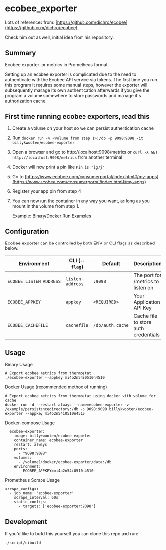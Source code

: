# ecobee_exporter

Lots of references from: [https://github.com/dichro/ecobee](https://github.com/dichro/ecobee)

Check him out as well, initial idea from his repository.

## Summary

Ecobee exporter for metrics in Prometheus format

Setting up an ecobee exporter is complicated due to the need to authenticate with the Ecobee API service via tokens.
The first time you run this program it requires some manual steps, however the exporter will subsequently manage its
own authentication afterwards if you give the program a volume somewhere to store passwords and manage it's authorization cache.

## First time running ecobee exporters, read this

1. Create a volume on your host so we can persist authentication cache
2. Run `docker run -v <volume from step 1>:/db -p 9098:9098 -it billykwooten/ecobee-exporter`
3. Open a browser and go to http://localhost:9098/metrics or `curl -X GET http://localhost:9098/metrics` from another terminal
4. Docker will now print a pin like `Pin is "ig7j"`
5. Go to [https://www.ecobee.com/consumerportal/index.html#/my-apps](https://www.ecobee.com/consumerportal/index.html#/my-apps)
6. Register your app pin from step 4
7. You can now run the container in any way you want, as long as you mount in the volume from step 1.

   Example: [Binary/Docker Run Examples](https://github.com/billykwooten/ecobee_exporter/tree/development#usage)

## Configuration

Ecobee exporter can be controlled by both ENV or CLI flags as described below.

| Environment        	       | CLI (`--flag`)              | Default                 	    | Description                                                                                                      |
|----------------------------|-----------------------------|---------------------------- |------------------------------------------------------------------------------------------------------------------|
| `ECOBEE_LISTEN_ADDRESS`           | `listen-address`            | `:9098`                     | The port for /metrics to listen on |
| `ECOBEE_APPKEY`                   | `appkey`                    | `<REQUIRED>`                | Your Application API Key |
| `ECOBEE_CACHEFILE`                     | `cachefile`                      | `/db/auth.cache`              | Cache file to store auth credentials |

## Usage

Binary Usage
```
# Export ecobee metrics from thermostat
./ecobee-exporter --appkey mi4o2n54i0510n4510
```

Docker Usage (recommended method of running)
```
# Export ecobee metrics from thermostat using docker with volume for cache
docker run -d --restart always --name=ecobee-exporter -v /example/persistancedirectory:/db -p 9098:9098 billykwooten/ecobee-exporter --appkey mi4o2n54i0510n4510
```

Docker-compose Usage
```
  ecobee-exporter:
    image: billykwooten/ecobee-exporter
    container_name: ecobee-exporter
    restart: always
    ports:
      - "9098:9098"
    volumes:
      - /volume1/docker/ecobee-exporter/data:/db
    environment:
      - ECOBEE_APPKEY=mi4o2n54i0510n4510
```

Prometheus Scrape Usage
```
scrape_configs:
  - job_name: 'ecobee-exporter'
    scrape_interval: 60s
    static_configs:
      - targets: ['ecobee-exporter:9098']
```

## Development

If you'd like to build this yourself you can clone this repo and run:

```
./script/cibuild
```